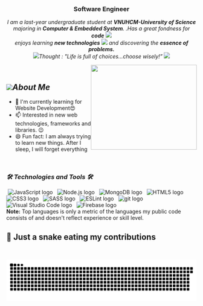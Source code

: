 <a href="#" target="_blank">
<!--   <img src="svg/c0mr4de.svg" width="1200" alt="c0mr4de-official" /> -->
</a>
<h3 align="center">Software Engineer</h3>
<p align="center">
  <em>
    I am a last-year undergraduate student at <b>VNUHCM-University of Science</b><br>majoring in <b>Computer & Embedded System</b>.
.Has a great fondness for <b>code</b> <img src="./images/Developer.gif" width="30px">
    <br>enjoys learning <b>new technologies</b> <img src="./images/Designer.gif" width="36px"> and discovering the <b>essence of problems.</b>
  </em> 
  <br>
  <img src="./images/dog_2.gif" width="50" /><i align="center">Thought : "Life is full of choices…choose wisely!”</i> <img src="./images/dog_1.gif" width="50" />
</p>
 <img src="./images/divider.gif" alt="">
 <img  align="right" width=280 height=225px  src="https://cdn.dribbble.com/users/1059583/screenshots/4171367/coding-freak.gif" width="400" />
 
## <img src="./images/stats.gif" width="30px">***About Me***
* 🌱 I'm currently learning for Website Development😍
* 📫 Interested in new web technologies, frameworks and libraries. 😉
* 😄 Fun fact: I am always trying to learn new things. After I sleep, I will forget everything

<br>

### ***🛠 Technologies and Tools 🛠***

 <img src="./images/divider.gif" alt="">
<!-- https://simpleicons.org/ -->
<span><img src="https://img.shields.io/badge/JavaScript-282C34?logo=javascript&logoColor=F7DF1E" alt="JavaScript logo" title="JavaScript" height="25" /></span>
&nbsp;
<!-- <span><img src="https://img.shields.io/badge/ReactJS-282C34?logo=react&logoColor=61DAFB" alt="ReactJS logo" title="ReactJS" height="25" /></span>
&nbsp; -->
<!-- <span><img src="https://img.shields.io/badge/Redux-282C34?logo=redux&logoColor=764ABC" alt="Redux logo" title="Redux" height="25" /></span>
&nbsp; -->
<span><img src="https://img.shields.io/badge/Node.js-282C34?logo=node.js&logoColor=00F200" alt="Node.js logo" title="Node.js" height="25" /></span>
&nbsp;
<span><img src="https://img.shields.io/badge/MongoDB-282C34?logo=mongodb&logoColor=47A248" alt="MongoDB logo" title="MongoDB" height="25" /></span>
&nbsp;
<!-- <span><img src="https://img.shields.io/badge/Tailwind%20CSS-282C34?logo=tailwind-css&logoColor=38B2AC" alt="TailwindCSS logo" title="TailwindCSS" height="25" /></span>
&nbsp;
<span><img src="https://img.shields.io/badge/Three.js-282C34?logo=three.js&logoColor=FFFFFF" alt="Three.js logo" title="Three.js" height="25" /></span>
&nbsp; -->
<span><img src="https://img.shields.io/badge/HTML5-282C34?logo=html5&logoColor=E34F26" alt="HTML5 logo" title="HTML5" height="25" /></span>
&nbsp;
<span><img src="https://img.shields.io/badge/CSS3-282C34?logo=css3&logoColor=1572B6" alt="CSS3 logo" title="CSS3" height="25" /></span>
&nbsp;
<span><img src="https://img.shields.io/badge/Sass-282C34?logo=sass&logoColor=CC6699" alt="SASS logo" title="SASS" height="25" /></span>
&nbsp;
<!-- <span><img src="https://img.shields.io/badge/Bootstrap-282C34?logo=bootstrap&logoColor=7952B3" alt="Bootstrap logo" title="Bootstrap" height="25" /></span>
&nbsp; -->
<span><img src="https://img.shields.io/badge/ESLint-282C34?logo=eslint&logoColor=4B32C3" alt="ESLint logo" title="ESLint" height="25" /></span>
&nbsp;
<span><img src="https://img.shields.io/badge/git-282C34?logo=git&logoColor=F05032" alt="git logo" title="git" height="25" /></span>
&nbsp;
<span><img src="https://img.shields.io/badge/VS%20Code-282C34?logo=visual-studio-code&logoColor=007ACC" alt="Visual Studio Code logo" title="Visual Studio Code" height="25" /></span>
&nbsp;
<span><img src="https://img.shields.io/badge/Firebase-282C34?logo=firebase&logoColor=FFCA28" alt="Firebase logo" title="Firebase" height="25" /></span>
&nbsp;
<!-- <span><img src="https://img.shields.io/badge/WordPress-282C34?logo=wordPress&logoColor=21759B" alt="WordPress logo" title="WordPress" height="25" /></span>
&nbsp; -->
<br>
<!-- 
### ***📊 GitHub Profile Stats***
 <img src="./images/divider.gif" alt="">
 
 <div align=center>
  <a href="#" title="c0mr4de">
    <img width="315" height="200" align="center" src="https://github-readme-stats.vercel.app/api/top-langs/?username=c0mr4dex&hide=c%23,powershell,Mathematica,Ruby,Objective-C,Objective-C%2b%2b,Cuda&theme=tokyonight&langs_count=8&layout=compact&border_color=61dafb&text_color=ffffff&hide_border=true" />
  </a>

  <a href="#" title="c0mr4de">
    <img align="right" width="434" src="https://github-readme-stats.vercel.app/api?username=c0mr4dex&show_icons=true&theme=tokyonight&border_color=61dafb&hide_border=true" />
  </a>
</div> -->
<b>Note:</b> Top languages is only a metric of the languages my public code consists of and doesn't reflect experience or skill level.
 
<h2> 🐍 Just a snake eating my contributions</h2>
 <img src="./images/divider.gif" alt="">

![snake gif](https://github.com/c0mr4dev/c0mr4dev/blob/output/github-contribution-grid-snake.svg)
